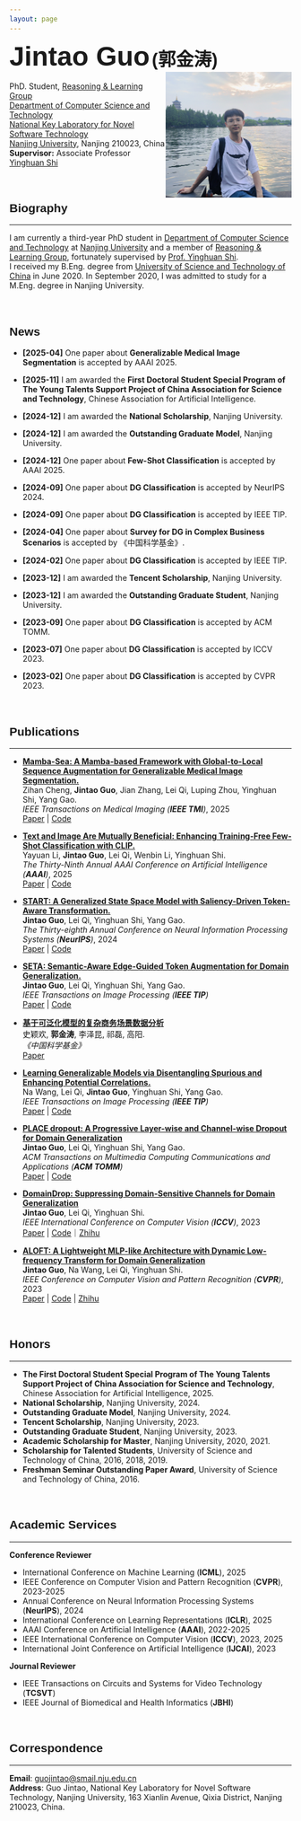 ```yaml
---
layout: page
---
```



<!-- <font face="kai" size=7><b>郭金涛</b></font>    -->
<font size=7 face="Arial"><b>Jintao Guo</b></font> <font size=6 face="Arial"><b>(郭金涛)</b></font>\
<img align="right" src="./jintao_p5.jpg" width = "225"/>\
PhD. Student, [Reasoning & Learning Group](https://cs.nju.edu.cn/rl/index.htm) \
[Department of Computer Science and Technology](https://cs.nju.edu.cn/main.htm) \
[National Key Laboratory for Novel Software Technology](http://keysoftlab.nju.edu.cn/) \
[Nanjing University](https://www.nju.edu.cn/), Nanjing 210023, China \
**Supervisor:** Associate Professor [Yinghuan Shi](https://cs.nju.edu.cn/shiyh/index.htm) 

<!-- [Email](guojintao@smail.nju.edu.cn) | [Google Scholar](https://scholar.google.com/citations?user=K4lrdKc_YLUC) | [Github](https://github.com/lingeringlight) -->

<br />

## <font face="Arial"><b>Biography</b></font>
<!-- ## Biography -->
- - -
I am currently a third-year PhD student in [Department of Computer Science and Technology](https://cs.nju.edu.cn/main.htm) at [Nanjing University](https://www.nju.edu.cn/) and a member of [Reasoning & Learning Group](https://cs.nju.edu.cn/rl/index.htm), fortunately supervised by [Prof. Yinghuan Shi](https://cs.nju.edu.cn/shiyh/index.htm). \
I received my B.Eng. degree from [University of Science and Technology of China](https://www.ustc.edu.cn/) in June 2020. In September 2020, I was admitted to study for a M.Eng. degree in Nanjing University.

<br />

<!--
## <font face="Arial"><b>Research Interests</b></font>
My current research focuses on Computer Vision and Domain Generalization.
<br />
-->

## <font face="Arial"><b>News</b></font>
+ **[2025-04]** One paper about **Generalizable Medical Image Segmentation** is accepted by AAAI 2025.

+ **[2025-11]** I am awarded the **First Doctoral Student Special Program of The Young Talents Support Project of China Association for Science and Technology**, Chinese Association for Artificial Intelligence.

+ **[2024-12]** I am awarded the **National Scholarship**, Nanjing University.

+ **[2024-12]** I am awarded the **Outstanding Graduate Model**, Nanjing University.

+ **[2024-12]** One paper about **Few-Shot Classification** is accepted by AAAI 2025.

+ **[2024-09]** One paper about **DG Classification** is accepted by NeurIPS 2024.

+ **[2024-09]** One paper about **DG Classification** is accepted by IEEE TIP.

+ **[2024-04]** One paper about **Survey for DG in Complex Business Scenarios** is accepted by 《中国科学基金》.

+ **[2024-02]** One paper about **DG Classification** is accepted by IEEE TIP.

+ **[2023-12]** I am awarded the **Tencent Scholarship**, Nanjing University.

+ **[2023-12]** I am awarded the **Outstanding Graduate Student**, Nanjing University.

+ **[2023-09]** One paper about **DG Classification** is accepted by ACM TOMM.

+ **[2023-07]** One paper about **DG Classification** is accepted by ICCV 2023.

+ **[2023-02]** One paper about **DG Classification** is accepted by CVPR 2023.

<br />

## <font face="Arial"><b>Publications</b></font>
<!-- ## Publications -->
- - -
<!-- <img align="right" src="./ALOFT.jpg" width = "32%"/> -->

+ **[Mamba-Sea: A Mamba-based Framework with Global-to-Local Sequence Augmentation for Generalizable Medical Image Segmentation.](https://arxiv.org/abs/2504.17515)** \
Zihan Cheng, **Jintao Guo**, Jian Zhang, Lei Qi, Luping Zhou, Yinghuan Shi, Yang Gao. \
_IEEE Transactions on Medical Imaging (**IEEE TMI**)_, 2025 \
[Paper](https://arxiv.org/abs/2504.17515) | [Code](https://github.com/orange-czh/Mamba-Sea)

+ **[Text and Image Are Mutually Beneficial: Enhancing Training-Free Few-Shot Classification with CLIP.](https://arxiv.org/abs/2412.11375)** \
Yayuan Li, **Jintao Guo**, Lei Qi, Wenbin Li, Yinghuan Shi. \
_The Thirty-Ninth Annual AAAI Conference on Artificial Intelligence (**AAAI**)_, 2025 \
[Paper](https://arxiv.org/abs/2412.11375) | [Code](https://github.com/lyymuwu/TIMO)

+ **[START: A Generalized State Space Model with Saliency-Driven Token-Aware Transformation.](https://arxiv.org/abs/2410.16020)** \
**Jintao Guo**, Lei Qi, Yinghuan Shi, Yang Gao. \
_The Thirty-eighth Annual Conference on Neural Information Processing Systems (**NeurIPS**)_, 2024 \
[Paper](https://arxiv.org/abs/2410.16020) | [Code](https://github.com/lingeringlight/START)

+ **[SETA: Semantic-Aware Edge-Guided Token Augmentation for Domain Generalization.](https://arxiv.org/abs/2403.11792)** \
**Jintao Guo**, Lei Qi, Yinghuan Shi, Yang Gao. \
_IEEE Transactions on Image Processing (**IEEE TIP**)_ \
[Paper](https://arxiv.org/abs/2403.11792) | [Code](https://github.com/lingeringlight/SETA)

+ **[基于可泛化模型的复杂商务场景数据分析](https://lingeringlight.github.io/)** \
史颖欢, **郭金涛**, 李泽昆, 祁磊, 高阳. \
_《中国科学基金》_ \
[Paper](https://lingeringlight.github.io/)

+ **[Learning Generalizable Models via Disentangling Spurious and Enhancing Potential Correlations.](https://arxiv.org/abs/2401.05752)** \
Na Wang, Lei Qi, **Jintao Guo**, Yinghuan Shi, Yang Gao. \
_IEEE Transactions on Image Processing (**IEEE TIP**)_ \
[Paper](https://arxiv.org/abs/2401.05752) | [Code](https://github.com/RubyHoho/DGeneralization/)

+ **[PLACE dropout: A Progressive Layer-wise and Channel-wise Dropout for Domain Generalization](https://arxiv.org/abs/2112.03676)** \
**Jintao Guo**, Lei Qi, Yinghuan Shi, Yang Gao. \
_ACM Transactions on Multimedia Computing Communications and Applications (**ACM TOMM**)_ \
[Paper](https://arxiv.org/abs/2112.03676) | [Code](https://github.com/lingeringlight/PLACEdropout/)

+ **[DomainDrop: Suppressing Domain-Sensitive Channels for Domain Generalization](https://lingeringlight.github.io/)** \
**Jintao Guo**, Lei Qi, Yinghuan Shi. \
_IEEE International Conference on Computer Vision (**ICCV**)_, 2023 \
[Paper](https://arxiv.org/abs/2308.10285) | [Code](https://github.com/lingeringlight/DomainDrop/)｜[Zhihu](https://zhuanlan.zhihu.com/p/652198004)

+ **[ALOFT: A Lightweight MLP-like Architecture with Dynamic Low-frequency Transform for Domain Generalization](https://arxiv.org/abs/2303.11674)** \
**Jintao Guo**, Na Wang, Lei Qi, Yinghuan Shi. \
_IEEE Conference on Computer Vision and Pattern Recognition (**CVPR**)_, 2023 \
[Paper](https://arxiv.org/abs/2303.11674) | [Code](https://github.com/lingeringlight/ALOFT/) | [Zhihu](https://zhuanlan.zhihu.com/p/624598279)

<br />

## <font face="Arial"><b>Honors</b></font>
<!-- ## Honors -->
- - -
+ **The First Doctoral Student Special Program of The Young Talents Support Project of China Association for Science and Technology**, Chinese Association for Artificial Intelligence, 2025.
+ **National Scholarship**, Nanjing University, 2024.
+ **Outstanding Graduate Model**, Nanjing University, 2024.
+ **Tencent Scholarship**, Nanjing University, 2023.
+ **Outstanding Graduate Student**, Nanjing University, 2023.
+ **Academic Scholarship for Master**, Nanjing University, 2020, 2021.
+ **Scholarship for Talented Students**, University of Science and Technology of China, 2016, 2018, 2019.
+ **Freshman Seminar Outstanding Paper Award**, University of Science and Technology of China, 2016.

<br />

## <font face="Arial"><b>Academic Services</b></font>
<!-- ## Academic Services -->
- - -
**Conference Reviewer**
+ International Conference on Machine Learning (**ICML**), 2025
+ IEEE Conference on Computer Vision and Pattern Recognition (**CVPR**), 2023-2025
+ Annual Conference on Neural Information Processing Systems (**NeurIPS**), 2024
+ International Conference on Learning Representations (**ICLR**), 2025
+ AAAI Conference on Artificial Intelligence (**AAAI**), 2022-2025
+ IEEE International Conference on Computer Vision (**ICCV**), 2023, 2025
+ International Joint Conference on Artificial Intelligence (**IJCAI**), 2023

**Journal Reviewer**
+ IEEE Transactions on Circuits and Systems for Video Technology (**TCSVT**)
+ IEEE Journal of Biomedical and Health Informatics (**JBHI**)

<br />

## <font face="Arial"><b>Correspondence</b></font>
<!-- ## Correspondence -->
- - -

**Email**: guojintao@smail.nju.edu.cn \
**Address**: Guo Jintao, National Key Laboratory for Novel Software Technology, Nanjing University, 163 Xianlin Avenue, Qixia District, Nanjing 210023, China. 

